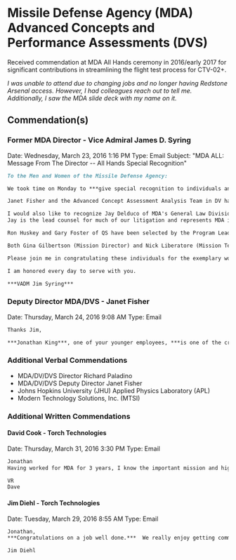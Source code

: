 # Missile Defense Agency (MDA) Advanced Concepts and Performance Assessments (DVS)

Received commendation at MDA All Hands ceremony in 2016/early 2017 for significant contributions in streamlining the flight test process for CTV-02+.

*I was unable to attend due to changing jobs and no longer having Redstone Arsenal access.  However, I had colleagues reach out to tell me.  Additionally, I saw the MDA slide deck with my name on it.*

## Commendation(s)

### Former MDA Director - Vice Admiral James D. Syring

Date:  Wednesday, March 23, 2016 1:16 PM
Type:  Email
Subject:  "MDA ALL:  Message From The Director -- All Hands Special Recognition"

```markdown
To the Men and Women of the Missile Defense Agency:

We took time on Monday to ***give special recognition to individuals and teams who have excelled in their jobs and truly made a difference within the Agency***.  I would like to recognize ***a few additional individuals for their outstanding achievements to both the Agency and their organizations***.

Janet Fisher and the Advanced Concept Assessment Analysis Team in DV have ***distinguished themselves with their outstanding work*** to prepare for, execute, and analyze the results from our Reaper campaign during the January GM controlled test vehicle flight test (CTV-02+).  Their work is establishing the analytical and empirical evidence necessary for us to expand the sensor grid options we can provide to the warfighter in the future.

I would also like to recognize Jay Delduco of MDA's General Law Division.
Jay is the lead counsel for much of our litigation and represents MDA in personnel appeals in Federal Court and before the Merit Systems Protection Board.  Jay recently persuaded the Merit Systems Protection Board to find in favor of MDA and uphold MDA's action to suspend an employee's access to classified information based upon employee's conduct, benefiting both MDA and the entire Department of Defense.

Ron Huskey and Gary Foster of QS have been selected by the Program Lead Production, Quality, and Manufacturing (PQM) Key Leadership Position (KLP) Joint Qualification Board to fill DoD PQM Key Leadership Positions.  They were the only personnel selected from within the pool of DoD qualified candidates by the PQM KLP Board this year.

Both Gina Gilbertson (Mission Director) and Nick Liberatore (Mission Test Director) from DT should be recognized for their efforts in ensuring the successful execution of Ground-Based Midcourse Defense (GM) Controlled Test Vehicle (CTV)-02+.  This test was a key step in meeting the Secretary of Defense's mandate for the deployment of 44 GBIs by the end of 2017.  While this was a true team effort, Gina and Nick distinguished themselves by overcoming numerous technical and programmatic challenges, routinely interfacing with executive leadership, and keeping a large and diverse team on track.

Please join me in congratulating these individuals for the exemplary work on behalf of the missile defense mission.

I am honored every day to serve with you.

***VADM Jim Syring***
```

### Deputy Director MDA/DVS - Janet Fisher

Date:  Thursday, March 24, 2016 9:08 AM
Type:  Email

```markdown
Thanks Jim,

***Jonathan King***, one of your younger employees, ***is one of the critical team members who really deserve this recognition!***
```

### Additional Verbal Commendations

- MDA/DV/DVS Director Richard Paladino
- MDA/DV/DVS Deputy Director Janet Fisher
- Johns Hopkins University (JHU) Applied Physics Laboratory (APL)
- Modern Technology Solutions, Inc. (MTSI)

### Additional Written Commendations

#### David Cook - Torch Technologies

Date:  Thursday, March 31, 2016 3:30 PM
Type:  Email

```markdown
Jonathan
Having worked for MDA for 3 years, I know the important mission and high standards that have for contractor performance.  Well done!

VR
Dave
```

#### Jim Diehl - Torch Technologies

Date:  Tuesday, March 29, 2016 8:55 AM
Type:  Email

```markdown
Jonathan,
***Congratulations on a job well done.***  We really enjoy getting comments like this.  ***Keep up the outstanding work!***

Jim Diehl
```
